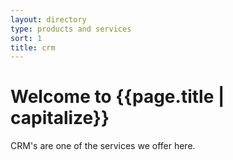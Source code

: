 ```yaml
---
layout: directory
type: products and services
sort: 1
title: crm
---
```

# Welcome to {{page.title | capitalize}}

CRM's are one of the services we offer here.